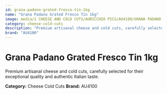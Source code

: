 ```yaml
---
id: grana-padano-grated-fresco-tin-1kg
name: "Grana Padano Grated Fresco Tin 1kg"
image: media/1 CHEESE AND COLD CUTS/AURICCHIO PICS/AU4100/GRANA PADANO Grated Fresco tin 1Kg.jpg
category: cheese-cold-cuts
description: "Premium artisanal cheese and cold cuts, carefully selected for their exceptional quality and authentic Italian taste."
brand: "AU4100"
---
```


# Grana Padano Grated Fresco Tin 1kg

Premium artisanal cheese and cold cuts, carefully selected for their exceptional quality and authentic Italian taste.

**Category:** Cheese Cold Cuts
**Brand:** AU4100
